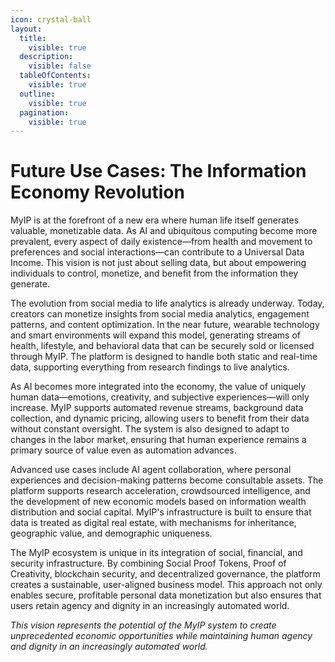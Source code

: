 ```yaml
---
icon: crystal-ball
layout:
  title:
    visible: true
  description:
    visible: false
  tableOfContents:
    visible: true
  outline:
    visible: true
  pagination:
    visible: true
---
```


# Future Use Cases: The Information Economy Revolution

MyIP is at the forefront of a new era where human life itself generates valuable, monetizable data. As AI and ubiquitous computing become more prevalent, every aspect of daily existence—from health and movement to preferences and social interactions—can contribute to a Universal Data Income. This vision is not just about selling data, but about empowering individuals to control, monetize, and benefit from the information they generate.

The evolution from social media to life analytics is already underway. Today, creators can monetize insights from social media analytics, engagement patterns, and content optimization. In the near future, wearable technology and smart environments will expand this model, generating streams of health, lifestyle, and behavioral data that can be securely sold or licensed through MyIP. The platform is designed to handle both static and real-time data, supporting everything from research findings to live analytics.

As AI becomes more integrated into the economy, the value of uniquely human data—emotions, creativity, and subjective experiences—will only increase. MyIP supports automated revenue streams, background data collection, and dynamic pricing, allowing users to benefit from their data without constant oversight. The system is also designed to adapt to changes in the labor market, ensuring that human experience remains a primary source of value even as automation advances.

Advanced use cases include AI agent collaboration, where personal experiences and decision-making patterns become consultable assets. The platform supports research acceleration, crowdsourced intelligence, and the development of new economic models based on information wealth distribution and social capital. MyIP's infrastructure is built to ensure that data is treated as digital real estate, with mechanisms for inheritance, geographic value, and demographic uniqueness.

The MyIP ecosystem is unique in its integration of social, financial, and security infrastructure. By combining Social Proof Tokens, Proof of Creativity, blockchain security, and decentralized governance, the platform creates a sustainable, user-aligned business model. This approach not only enables secure, profitable personal data monetization but also ensures that users retain agency and dignity in an increasingly automated world.

*This vision represents the potential of the MyIP system to create unprecedented economic opportunities while maintaining human agency and dignity in an increasingly automated world.* 